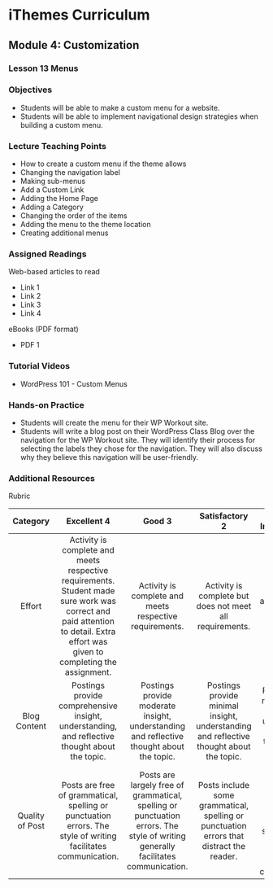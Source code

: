 iThemes Curriculum
==================

Module 4: Customization
--------------------------

### Lesson 13 Menus

### Objectives

* Students will be able to make a custom menu for a website. 
* Students will be able to implement navigational design strategies when building a custom menu.

### Lecture Teaching Points

- How to create a custom menu if the theme allows
- Changing the navigation label
- Making sub-menus
- Add a Custom  Link
- Adding the Home Page
- Adding a Category
- Changing the order of the items
- Adding the menu to the theme location
- Creating additional menus

### Assigned Readings

Web-based articles to read

* Link 1
* Link 2
* Link 3
* Link 4

eBooks (PDF format)

* PDF 1

### Tutorial Videos

* WordPress 101 - Custom Menus

### Hands-on Practice

* Students will create the menu for their WP Workout site.
* Students will write a blog post on their WordPress Class Blog over the navigation for the WP Workout site. They will identify their process for selecting the labels they chose for the navigation. They will also discuss why they believe this navigation will be user-friendly.

### Additional Resources

Rubric

| **Category** | **Excellent 4** | **Good 3** | **Satisfactory 2** | **Needs Improvement 1** | **Points Received** |
|:------------:|:---------------:|:----------:|:------------------:|:-----------:|:------------:|
| Effort | Activity is complete and meets respective requirements. Student made sure work was correct and paid attention to detail. Extra effort was given to completing the assignment. | Activity is complete and meets respective requirements. | Activity is complete but does not meet all requirements. | Activity is incomplete and/or does not meet respective requirements.| |
| Blog Content | Postings provide comprehensive insight, understanding, and reflective thought about the topic. | Postings provide moderate insight, understanding and reflective thought about the topic. | Postings provide minimal insight, understanding and reflective thought about the topic. | Postings show no evidence of insight, understanding or reflective thought about the topic. | |
| Quality of Post | Posts are free of grammatical, spelling or punctuation errors.  The style of writing facilitates communication. | Posts are largely free of grammatical, spelling or punctuation errors.  The style of writing generally facilitates communication. | Posts include some grammatical, spelling or punctuation errors that distract the reader. | Posts contain numerous grammatical, spelling or punctuation errors.  The style of writing does not facilitate effective communication. | |